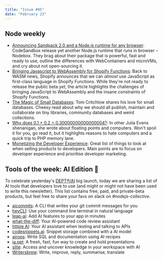 ```yaml
---
title: "Issue #05"
date: "February 23"
---
```


## Node weekly

- [Announcing Sandpack 2.0 and a Node.js runtime for any browser](https://dub.sh/GBsZsoP): CodeSandbox release yet another Node.js runtime that runs in browser – Nodebox. They brag about their package that is powerful, fast and ready to use, outline the differences with WebContainers and microVMs, and cry about not open-sourcing it.
- [Bringing Javascript to WebAssembly for Shopify Functions](https://dub.sh/DPKRdKw): Back to WASM news, Shopify announces that we can _almost_ use JavaScript as first-class language in Shopify Functions. While they're not ready to release the public beta _yet_, the article highlights the challenges of bringing JavaScript to WebAssembly and the insane constraints of Shopify Functions.
- [The Magic of Small Databases](https://dub.sh/qkiedF1): Tom Critchlow shares his love for small databases. Cheesy read about why we should all publish, maintain and collaborate on tiny libraries, community databases and weird collections.
- [Why does 0.1 + 0.2 = 0.30000000000000004?](https://dub.sh/U2lvgdf): In other Julia Evens shenanigan, she wrote about floating points and computers. Won't spoil it for you, go read it, but it highlights reasons to hate computers and a quick trip to PHP memory lane.
- [Monetizing the Developer Experience](https://dub.sh/4b3g8oN): Great list of things to look at when selling products to developers. Main points are to focus on developer experience and prioritise developer marketing.

## Tools of the week: AI Edition 🤖

To celebrate yesterday's [DEPT®/AI](https://www.deptagency.com/service/artificial-intelligence/) big launch, today we are sharing a list of AI tools that developers love to use (and might or might not have been used to write this newsletter). This list contains free, paid, and private-beta products, but feel free to share your favs on slack on _#nodejs-collective_.

- [aicommits](https://dub.sh/sJHjw36): A CLI that writes your git commit messages for you
- [heyCLI](https://dub.sh/zmNU0bd): Use your command line terminal in natural language
- [leap-ai](https://dub.sh/dHSdiLC): Add AI features to your app in minutes
- [what-the-diff](https://dub.sh/urxvGDE): Your AI-powered code review assistant
- [httpie AI](https://dub.sh/HNPfXul): Your AI assistant when testing and talking to APIs
- [codesnippets.ai](https://dub.sh/SzS0EGI): Snippet storage combined with a AI model
- [airops](https://dub.sh/HfiHJHz): Write SQL and documentation using AI recipes
- [ia.net](https://dub.sh/yVE2Q1y): A fresh, fast, fun way to create and hold presentations
- [slite](https://dub.sh/CnIU16Q): Access and uncover knowledge in your workspace with AI
- [Writersbrew](https://dub.sh/87BNH8r): Write, improve, reply, summarise, translate
